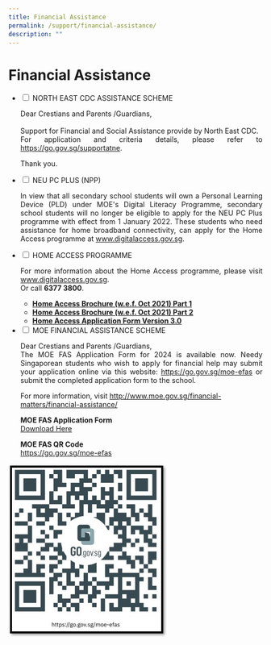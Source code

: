 ```yaml
---
title: Financial Assistance
permalink: /support/financial-assistance/
description: ""
---
```

<h1>Financial Assistance</h1>

<ul class="jekyllcodex_accordion">

<li>
<input type="checkbox" id="accordion1">
<label for="accordion1">NORTH EAST CDC ASSISTANCE SCHEME</label>
<div>
<p align="justify">Dear Crestians and Parents /Guardians,<br><br>
Support for Financial and Social Assistance provide by North East CDC.<br>
For application and criteria details, please refer to <a href="https://go.gov.sg/supportatne" target="_blank" rel="noopener">https://go.gov.sg/supportatne</a>.<br>

Thank you.</p>
</div>
</li>

<li>
<input type="checkbox" id="accordion2">
<label for="accordion2">NEU PC PLUS (NPP)</label><div>
<p align="justify">In view that all secondary school students will own a Personal Learning Device (PLD) under MOE's Digital Literacy Programme, secondary school students will no longer be eligible to apply for the NEU PC Plus programme with effect from 1 January 2022.
These students who need assistance for home broadband connectivity, can apply for the Home Access programme at <a href="http://www.digitalaccess.gov.sg/" target="_blank" rel="noopener">www.digitalaccess.gov.sg</a>.</p></div>
</li>
		
<li>
<input type="checkbox" id="accordion3">
<label for="accordion3">HOME ACCESS PROGRAMME</label><div>
<p align="justify">For more information about the Home Access programme, please visit <a href="http://www.digitalaccess.gov.sg/" target="_blank" rel="noopener">www.digitalaccess.gov.sg</a>. <br>Or call <strong>6377 3800</strong>.</p>
<ul>
<li><strong><a href="/files/ha%203-0%20brochure%20wef%20oct%202021_p1.pdf" target="_blank" rel="noopener">Home Access Brochure (w.e.f. Oct 2021) Part 1</a></strong></li>
<li><strong><a href="/files/ha%203-0%20brochure%20wef%20oct%202021_p2.pdf" target="_blank" rel="noopener">Home Access Brochure (w.e.f. Oct 2021) Part 2</a></strong></li>
<li><strong><a href="/files/ha30-application-form_version%203-0%20oct%202021.pdf" target="_blank" rel="noopener">Home Access Application Form Version 3.0</a></strong></li>
</ul></div>
</li>

<li>
<input type="checkbox" id="accordion4">
<label for="accordion4">MOE FINANCIAL ASSISTANCE SCHEME</label>
<div>
<p align="justify">Dear Crestians and Parents /Guardians,<br>	
The MOE FAS Application Form for 2024 is available now. Needy Singaporean students who wish to apply for financial help may submit your application online via this website: <a href="https://go.gov.sg/moe-efas" target="_blank" rel="noopener">https://go.gov.sg/moe-efas</a> or submit the completed application form to the school.  </p>
  
For more information, visit <a href="www.moe.gov.sg/financial-matters/financial-assistance/" target="_blank" rel="noopener">http://www.moe.gov.sg/financial-matters/financial-assistance/</a>

<strong>MOE FAS Application Form</strong><br>
<a href="/files/MOE%20FAS%20Form/document1_2024%20moe%20fas%20application%20form.pdf" target="_blank" rel="noopener">Download Here</a>

<strong>MOE FAS QR Code</strong><br>
<a href="https://go.gov.sg/moe-efas" target="_blank" rel="noopener">https://go.gov.sg/moe-efas</a></div></li></ul>
	
![](/images/fas%20qr%20code.jpg)